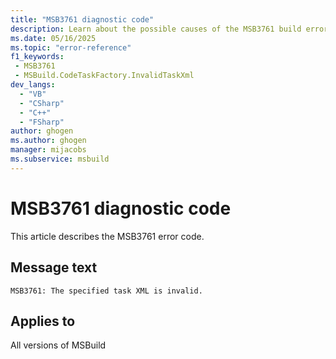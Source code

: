 ```yaml
---
title: "MSB3761 diagnostic code"
description: Learn about the possible causes of the MSB3761 build error, and get troubleshooting tips.
ms.date: 05/16/2025
ms.topic: "error-reference"
f1_keywords:
 - MSB3761
 - MSBuild.CodeTaskFactory.InvalidTaskXml
dev_langs:
  - "VB"
  - "CSharp"
  - "C++"
  - "FSharp"
author: ghogen
ms.author: ghogen
manager: mijacobs
ms.subservice: msbuild
---
```


# MSB3761 diagnostic code

<!-- :::ErrorDefinitionDescription::: -->
<!-- :::editable-content name="introDescription"::: -->
This article describes the MSB3761 error code.
<!-- :::editable-content-end::: -->

## Message text

<!-- :::editable-content name="messageText"::: -->
`MSB3761: The specified task XML is invalid.`
<!-- :::editable-content-end::: -->
<!-- MSB3761: The specified task XML is invalid.  {0} -->

<!-- :::editable-content name="postOutputDescription"::: -->
<!--
{StrBegin="MSB3761: "}
-->
<!-- :::editable-content-end::: -->
<!-- :::ErrorDefinitionDescription-end::: -->

## Applies to

All versions of MSBuild
